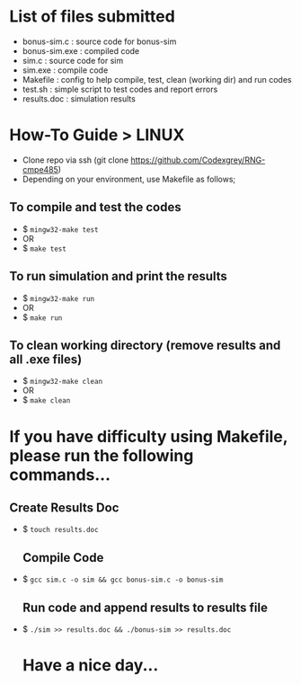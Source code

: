 # List of files submitted
- bonus-sim.c   : source code for bonus-sim
- bonus-sim.exe : compiled code
- sim.c         : source code for sim
- sim.exe       : compile code
- Makefile      : config to help compile, test, clean (working dir) and run codes
- test.sh       : simple script to test codes and report errors
- results.doc   : simulation results


# How-To Guide > LINUX
- Clone repo via ssh (git clone https://github.com/Codexgrey/RNG-cmpe485)
- Depending on your environment, use Makefile as follows;

## To compile and test the codes
- $ `mingw32-make test`
-   OR
- $ `make test` 

## To run simulation and print the results
- $ `mingw32-make run` 
-   OR
- $ `make run` 

## To clean working directory (remove results and all .exe files)
- $ `mingw32-make clean` 
-   OR
- $ `make clean` 


# If you have difficulty using Makefile, please run the following commands...
  ## Create Results Doc
- $ `touch results.doc`

  ## Compile Code
- $ `gcc sim.c -o sim && gcc bonus-sim.c -o bonus-sim`

  ## Run code and append results to results file
- $ `./sim >> results.doc && ./bonus-sim >> results.doc`


  # Have a nice day...
